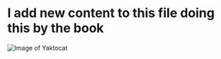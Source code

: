 # I add new content to this file doing this by the book 
![Image of Yaktocat](https://octodex.github.com/images/yaktocat.png)
